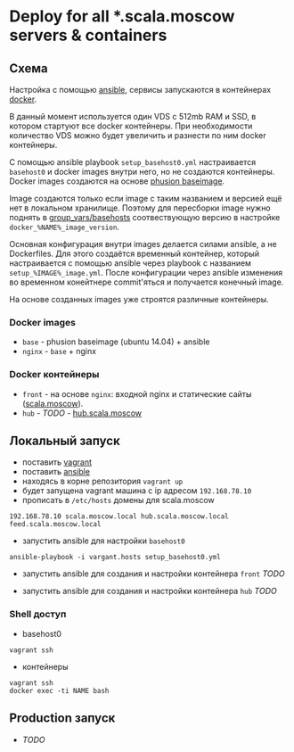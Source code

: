 # Deploy for all *.scala.moscow servers & containers


## Схема

Настройка с помощью [ansible](http://docs.ansible.com/index.html),
сервисы запускаются в контейнерах [docker](https://docs.docker.com/).

В данный момент используется один VDS с 512mb RAM и SSD, в котором стартуют все 
docker контейнеры. При необходимости количество VDS можно будет увеличить и 
разнести по ним docker контейнеры.

С помощью ansible playbook `setup_basehost0.yml` настраивается `basehost0` 
и docker images внутри него, но не создаются контейнеры. Docker images создаются
на основе [phusion baseimage](https://github.com/phusion/baseimage-docker).

Image создаются только если image с таким названием и версией ещё нет в локальном хранилище.
Поэтому для пересборки image нужно поднять в [group_vars/basehosts](group_vars/basehosts)
соотвествующую версию в настройке `docker_%NAME%_image_version`.

Основная конфигурация внутри images делается силами ansible, а не Dockerfiles.
Для этого создаётся временный контейнер, который настраивается с помощью ansible через
playbook с названием `setup_%IMAGE%_image.yml`. После конфигурации через ansible
изменения во временном конейтнере commit'яться и получается конечный image.

На основе созданных images уже строятся различные контейнеры.

### Docker images

* `base` - phusion baseimage (ubuntu 14.04) + ansible
* `nginx` - `base` + nginx

### Docker контейнеры

* `front` - на основе `nginx`: входной nginx и статические сайты
  ([scala.moscow](https://github.com/scala-moscow/scala.moscow)).
* `hub` - *TODO* - [hub.scala.moscow](https://github.com/scala-moscow/hub.scala.moscow)


## Локальный запуск

* поставить [vagrant](https://www.vagrantup.com/downloads.html)
* поставить [ansible](http://docs.ansible.com/intro_installation.html#installation)
* находясь в корне репозитория `vagrant up`
* будет запущена vagrant машина с ip адресом `192.168.78.10`
* прописать в `/etc/hosts` домены для scala.moscow
```
192.168.78.10 scala.moscow.local hub.scala.moscow.local feed.scala.moscow.local
```

* запустить ansible для настройки `basehost0`
```
ansible-playbook -i vargant.hosts setup_basehost0.yml
```

* запустить ansible для создания и настройки контейнера `front` *TODO*

* запустить ansible для создания и настройки контейнера `hub` *TODO*

### Shell доступ

* basehost0
```
vagrant ssh
```

* контейнеры
```
vagrant ssh
docker exec -ti NAME bash
```

## Production запуск

* *TODO*
